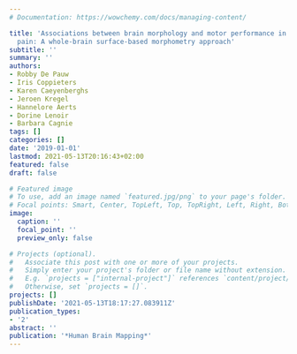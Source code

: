 ```yaml
---
# Documentation: https://wowchemy.com/docs/managing-content/

title: 'Associations between brain morphology and motor performance in chronic neck
  pain: A whole-brain surface-based morphometry approach'
subtitle: ''
summary: ''
authors:
- Robby De Pauw
- Iris Coppieters
- Karen Caeyenberghs
- Jeroen Kregel
- Hannelore Aerts
- Dorine Lenoir
- Barbara Cagnie
tags: []
categories: []
date: '2019-01-01'
lastmod: 2021-05-13T20:16:43+02:00
featured: false
draft: false

# Featured image
# To use, add an image named `featured.jpg/png` to your page's folder.
# Focal points: Smart, Center, TopLeft, Top, TopRight, Left, Right, BottomLeft, Bottom, BottomRight.
image:
  caption: ''
  focal_point: ''
  preview_only: false

# Projects (optional).
#   Associate this post with one or more of your projects.
#   Simply enter your project's folder or file name without extension.
#   E.g. `projects = ["internal-project"]` references `content/project/deep-learning/index.md`.
#   Otherwise, set `projects = []`.
projects: []
publishDate: '2021-05-13T18:17:27.083911Z'
publication_types:
- '2'
abstract: ''
publication: '*Human Brain Mapping*'
---
```

